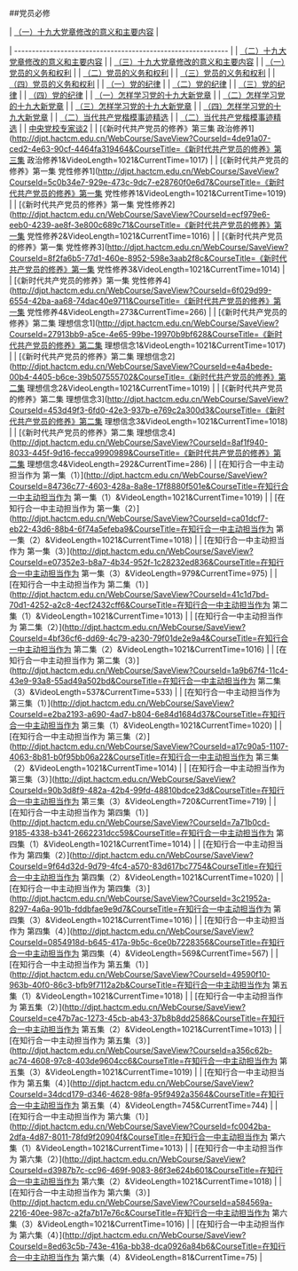 ##党员必修

| [（一）十九大党章修改的意义和主要内容](http://djpt.hactcm.edu.cn/WebCourse/SaveView?CourseId=35280052-2d55-4814-8400-b6409282a33d&CourseTitle=（一）十九大党章修改的意义和主要内容&VideoLength=1021&CurrentTime=1020) |


| ------------------------------------------------------------ |
| [（二）十九大党章修改的意义和主要内容](http://djpt.hactcm.edu.cn/WebCourse/SaveView?CourseId=dd60f583-b116-45b4-9542-4f8d475085e7&CourseTitle=（二）十九大党章修改的意义和主要内容&VideoLength=1021&CurrentTime=1013) |
| [（三）十九大党章修改的意义和主要内容](http://djpt.hactcm.edu.cn/WebCourse/SaveView?CourseId=d6fe160c-71da-4420-8876-45276175e225&CourseTitle=（三）十九大党章修改的意义和主要内容&VideoLength=1022&CurrentTime=1020) |
| [（一）党员的义务和权利](http://djpt.hactcm.edu.cn/WebCourse/SaveView?CourseId=6ae81212-70c9-48cd-8a86-46a4330f62ff&CourseTitle=（一）党员的义务和权利&VideoLength=1007&CurrentTime=1006) |
| [（二）党员的义务和权利](http://djpt.hactcm.edu.cn/WebCourse/SaveView?CourseId=61b3d528-ee45-4bef-9548-b564fd8cc074&CourseTitle=（二）党员的义务和权利&VideoLength=1008&CurrentTime=1001) |
| [（三）党员的义务和权利](http://djpt.hactcm.edu.cn/WebCourse/SaveView?CourseId=404720a5-346b-45dc-8d3c-73237c4cfd4b&CourseTitle=（三）党员的义务和权利&VideoLength=1008&CurrentTime=1005) |
| [（四）党员的义务和权利](http://djpt.hactcm.edu.cn/WebCourse/SaveView?CourseId=11ca832d-ce73-4684-8aba-76f964ec7f6c&CourseTitle=（四）党员的义务和权利&VideoLength=409&CurrentTime=402) |
| [（一）党的纪律](http://djpt.hactcm.edu.cn/WebCourse/SaveView?CourseId=2bf7fd48-fc35-4741-8bb0-c40ce9a94b92&CourseTitle=（一）党的纪律&VideoLength=1007&CurrentTime=1005) |
| [（二）党的纪律](http://djpt.hactcm.edu.cn/WebCourse/SaveView?CourseId=f004a318-8a1f-4809-8042-5ab020d0e359&CourseTitle=（二）党的纪律&VideoLength=1007&CurrentTime=999) |
| [（三）党的纪律](http://djpt.hactcm.edu.cn/WebCourse/SaveView?CourseId=b020be2b-fe61-4b49-a9f2-010822fb89c9&CourseTitle=（三）党的纪律&VideoLength=1008&CurrentTime=1006) |
| [（四）党的纪律](http://djpt.hactcm.edu.cn/WebCourse/SaveView?CourseId=69284aa4-a296-458a-b6af-832f88053c1e&CourseTitle=（四）党的纪律&VideoLength=680&CurrentTime=673) |
| [（一）怎样学习党的十九大新党章](http://djpt.hactcm.edu.cn/WebCourse/SaveView?CourseId=1d46580f-9636-489e-bdb5-9ee8958ec883&CourseTitle=（一）怎样学习党的十九大新党章&VideoLength=1142&CurrentTime=1140) |
| [（二）怎样学习党的十九大新党章](http://djpt.hactcm.edu.cn/WebCourse/SaveView?CourseId=5d5d89c0-58d6-4366-ae5b-60a24b99b385&CourseTitle=（二）怎样学习党的十九大新党章&VideoLength=1142&CurrentTime=1134) |
| [（三）怎样学习党的十九大新党章](http://djpt.hactcm.edu.cn/WebCourse/SaveView?CourseId=1b758ea0-02c3-496c-9c1b-941385b539f8&CourseTitle=（三）怎样学习党的十九大新党章&VideoLength=1142&CurrentTime=1136) |
| [（四）怎样学习党的十九大新党章](http://djpt.hactcm.edu.cn/WebCourse/SaveView?CourseId=d1d4b8a1-a269-4c5f-81c6-685eeb56dbb7&CourseTitle=（四）怎样学习党的十九大新党章&VideoLength=1087&CurrentTime=1083) |
| [（二）当代共产党楷模事迹精选](http://djpt.hactcm.edu.cn/WebCourse/SaveView?CourseId=e572a08e-68f7-425a-acfa-7137e0698cf1&CourseTitle=（二）当代共产党楷模事迹精选&VideoLength=1077&CurrentTime=1072) |
| [（二）当代共产党楷模事迹精选](http://djpt.hactcm.edu.cn/WebCourse/SaveView?CourseId=e572a08e-68f7-425a-acfa-7137e0698cf1&CourseTitle=（二）当代共产党楷模事迹精选&VideoLength=1077&CurrentTime=1076) |
| [中央党校专家谈2](http://djpt.hactcm.edu.cn/WebCourse/SaveView?CourseId=5ff46c4f-cbe4-4fbc-afcb-7827f87a0f04&CourseTitle=中央党校专家谈2&VideoLength=4053&CurrentTime=4052) |
| [《新时代共产党员的修养》第三集  政治修养1](http://djpt.hactcm.edu.cn/WebCourse/SaveView?CourseId=4de91a07-ced2-4e63-90cf-4464fa319464&CourseTitle=《新时代共产党员的修养》第三集  政治修养1&VideoLength=1021&CurrentTime=1017) |
| [《新时代共产党员的修养》第一集  党性修养1](http://djpt.hactcm.edu.cn/WebCourse/SaveView?CourseId=5c0b34e7-929e-473c-9dc7-e28760f0e6d7&CourseTitle=《新时代共产党员的修养》第一集  党性修养1&VideoLength=1021&CurrentTime=1019) |
| [《新时代共产党员的修养》第一集  党性修养2](http://djpt.hactcm.edu.cn/WebCourse/SaveView?CourseId=ecf979e6-eeb0-4239-ae8f-3e800c689c71&CourseTitle=《新时代共产党员的修养》第一集  党性修养2&VideoLength=1021&CurrentTime=1016) |
| [《新时代共产党员的修养》第一集  党性修养3](http://djpt.hactcm.edu.cn/WebCourse/SaveView?CourseId=8f2fa6b5-77d1-460e-8952-598e3aab2f8c&CourseTitle=《新时代共产党员的修养》第一集  党性修养3&VideoLength=1021&CurrentTime=1014) |
| [《新时代共产党员的修养》第一集  党性修养4](http://djpt.hactcm.edu.cn/WebCourse/SaveView?CourseId=6f029d99-6554-42ba-aa68-74dac40e9711&CourseTitle=《新时代共产党员的修养》第一集  党性修养4&VideoLength=273&CurrentTime=266) |
| [《新时代共产党员的修养》第二集  理想信念1](http://djpt.hactcm.edu.cn/WebCourse/SaveView?CourseId=27913bb9-a5ce-4e65-99be-19970b9bf628&CourseTitle=《新时代共产党员的修养》第二集  理想信念1&VideoLength=1021&CurrentTime=1017) |
| [《新时代共产党员的修养》第二集  理想信念2](http://djpt.hactcm.edu.cn/WebCourse/SaveView?CourseId=e4a4bede-00b4-4405-b6ce-39b507555702&CourseTitle=《新时代共产党员的修养》第二集  理想信念2&VideoLength=1021&CurrentTime=1019) |
| [《新时代共产党员的修养》第二集  理想信念3](http://djpt.hactcm.edu.cn/WebCourse/SaveView?CourseId=453d49f3-6fd0-42e3-937b-e769c2a300d3&CourseTitle=《新时代共产党员的修养》第二集  理想信念3&VideoLength=1021&CurrentTime=1018) |
| [《新时代共产党员的修养》第二集  理想信念4](http://djpt.hactcm.edu.cn/WebCourse/SaveView?CourseId=8af1f940-8033-445f-9d16-fecca9990989&CourseTitle=《新时代共产党员的修养》第二集  理想信念4&VideoLength=292&CurrentTime=286) |
| [在知行合一中主动担当作为  第一集（1）](http://djpt.hactcm.edu.cn/WebCourse/SaveView?CourseId=84736c77-4603-428a-8a8e-17f8880f501e&CourseTitle=在知行合一中主动担当作为  第一集（1）&VideoLength=1021&CurrentTime=1019) |
| [在知行合一中主动担当作为  第一集（2）](http://djpt.hactcm.edu.cn/WebCourse/SaveView?CourseId=ca01dcf7-eb22-43d6-88b4-6f74a5efeba9&CourseTitle=在知行合一中主动担当作为  第一集（2）&VideoLength=1021&CurrentTime=1018) |
| [在知行合一中主动担当作为  第一集（3）](http://djpt.hactcm.edu.cn/WebCourse/SaveView?CourseId=e07352e3-b8a7-4b34-952f-1c28232ed836&CourseTitle=在知行合一中主动担当作为  第一集（3）&VideoLength=979&CurrentTime=975) |
| [在知行合一中主动担当作为  第二集（1）](http://djpt.hactcm.edu.cn/WebCourse/SaveView?CourseId=41c1d7bd-70d1-4252-a2c8-4ecf2432cff6&CourseTitle=在知行合一中主动担当作为  第二集（1）&VideoLength=1021&CurrentTime=1013) |
| [在知行合一中主动担当作为  第二集（2）](http://djpt.hactcm.edu.cn/WebCourse/SaveView?CourseId=4bf36cf6-dd69-4c79-a230-79f01de2e9a4&CourseTitle=在知行合一中主动担当作为  第二集（2）&VideoLength=1021&CurrentTime=1016) |
| [在知行合一中主动担当作为  第二集（3）](http://djpt.hactcm.edu.cn/WebCourse/SaveView?CourseId=1a9b67f4-11c4-43e9-93a8-55ad49a502bd&CourseTitle=在知行合一中主动担当作为  第二集（3）&VideoLength=537&CurrentTime=533) |
| [在知行合一中主动担当作为  第三集（1）](http://djpt.hactcm.edu.cn/WebCourse/SaveView?CourseId=e2ba2193-a690-4ad7-b804-6e84d1684d37&CourseTitle=在知行合一中主动担当作为  第三集（1）&VideoLength=1021&CurrentTime=1020) |
| [在知行合一中主动担当作为  第三集（2）](http://djpt.hactcm.edu.cn/WebCourse/SaveView?CourseId=a17c90a5-1107-4063-8b81-b0f95bb06a22&CourseTitle=在知行合一中主动担当作为  第三集（2）&VideoLength=1021&CurrentTime=1014) |
| [在知行合一中主动担当作为  第三集（3）](http://djpt.hactcm.edu.cn/WebCourse/SaveView?CourseId=90b3d8f9-482a-42b4-99fd-48810bdce23d&CourseTitle=在知行合一中主动担当作为  第三集（3）&VideoLength=720&CurrentTime=719) |
| [在知行合一中主动担当作为  第四集（1）](http://djpt.hactcm.edu.cn/WebCourse/SaveView?CourseId=7a71b0cd-9185-4338-b341-2662231dcc59&CourseTitle=在知行合一中主动担当作为  第四集（1）&VideoLength=1021&CurrentTime=1014) |
| [在知行合一中主动担当作为  第四集（2）](http://djpt.hactcm.edu.cn/WebCourse/SaveView?CourseId=9f64d32d-9d79-4fc4-a570-83d617bc7754&CourseTitle=在知行合一中主动担当作为  第四集（2）&VideoLength=1021&CurrentTime=1020) |
| [在知行合一中主动担当作为  第四集（3）](http://djpt.hactcm.edu.cn/WebCourse/SaveView?CourseId=3c21952a-8297-4a6a-901b-fddbfae9e9d7&CourseTitle=在知行合一中主动担当作为  第四集（3）&VideoLength=1021&CurrentTime=1016) |
| [在知行合一中主动担当作为  第四集（4）](http://djpt.hactcm.edu.cn/WebCourse/SaveView?CourseId=0854918d-b645-417a-9b5c-6ce0b7228356&CourseTitle=在知行合一中主动担当作为  第四集（4）&VideoLength=569&CurrentTime=567) |
| [在知行合一中主动担当作为  第五集（1）](http://djpt.hactcm.edu.cn/WebCourse/SaveView?CourseId=49590f10-963b-40f0-86c3-bfb9f7112a2b&CourseTitle=在知行合一中主动担当作为  第五集（1）&VideoLength=1021&CurrentTime=1018) |
| [在知行合一中主动担当作为  第五集（2）](http://djpt.hactcm.edu.cn/WebCourse/SaveView?CourseId=ce47b7ac-1273-45cb-ab43-37b8b8dd2586&CourseTitle=在知行合一中主动担当作为  第五集（2）&VideoLength=1021&CurrentTime=1013) |
| [在知行合一中主动担当作为  第五集（3）](http://djpt.hactcm.edu.cn/WebCourse/SaveView?CourseId=a356c62b-ac74-4608-97c8-403de9604cc6&CourseTitle=在知行合一中主动担当作为  第五集（3）&VideoLength=1021&CurrentTime=1019) |
| [在知行合一中主动担当作为  第五集（4）](http://djpt.hactcm.edu.cn/WebCourse/SaveView?CourseId=34dcd179-d346-4628-98fa-95f9492a3564&CourseTitle=在知行合一中主动担当作为  第五集（4）&VideoLength=745&CurrentTime=744) |
| [在知行合一中主动担当作为  第六集（1）](http://djpt.hactcm.edu.cn/WebCourse/SaveView?CourseId=fc0042ba-2dfa-4d87-8011-78fd9f20904f&CourseTitle=在知行合一中主动担当作为  第六集（1）&VideoLength=1021&CurrentTime=1013) |
| [在知行合一中主动担当作为  第六集（2）](http://djpt.hactcm.edu.cn/WebCourse/SaveView?CourseId=d3987b7c-cc96-469f-9083-86f3e624b601&CourseTitle=在知行合一中主动担当作为  第六集（2）&VideoLength=1021&CurrentTime=1018) |
| [在知行合一中主动担当作为  第六集（3）](http://djpt.hactcm.edu.cn/WebCourse/SaveView?CourseId=a584569a-2216-40ee-987c-a2fa7b17e76c&CourseTitle=在知行合一中主动担当作为  第六集（3）&VideoLength=1021&CurrentTime=1016) |
| [在知行合一中主动担当作为  第六集（4）](http://djpt.hactcm.edu.cn/WebCourse/SaveView?CourseId=8ed63c5b-743e-416a-bb38-dca0926a84b6&CourseTitle=在知行合一中主动担当作为  第六集（4）&VideoLength=81&CurrentTime=75) |

